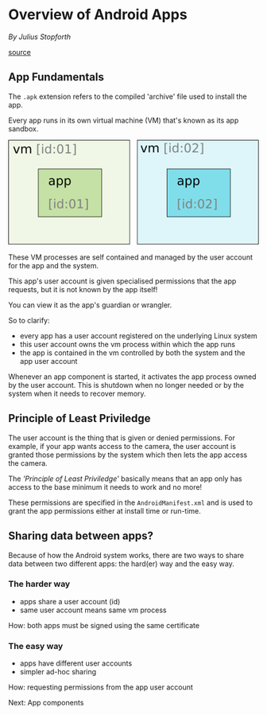 # Overview of Android Apps #
_By Julius Stopforth_

[source](https://developer.android.com/guide/index.html)

## App Fundamentals ##

The `.apk` extension refers to the compiled 'archive' file used to install the
app.

Every app runs in its own virtual machine (VM) that's known as its app sandbox.

![app sandboxes](./images/app_sandbox.png)

These VM processes are self contained and managed by the user account for the
app and the system.

This app's user account is given specialised permissions that the app requests,
but it is not known by the app itself!

You can view it as the app's guardian or wrangler.

So to clarify:
* every app has a user account registered on the underlying Linux system
* this user account owns the vm process within which the app runs
* the app is contained in the vm controlled by both the system and the app user
account

Whenever an app component is started, it activates the app process owned by the
user account. This is shutdown when no longer needed or by the system when it
needs to recover memory.

## Principle of Least Priviledge ##

The user account is the thing that is given or denied permissions. For example,
if your app wants access to the camera, the user account is granted those
permissions by the system which then lets the app access the camera.

The _'Principle of Least Priviledge'_ basically means that an app only has
access to the base minimum it needs to work and no more!

These permissions are specified in the `AndroidManifest.xml` and is used to
grant the app permissions either at install time or run-time.

## Sharing data between apps? ##

Because of how the Android system works, there are two ways to share data
between two different apps: the hard(er) way and the easy way.

### The harder way ###
* apps share a user account (id)
* same user account means same vm process

How: both apps must be signed using the same certificate

### The easy way ###
* apps have different user accounts
* simpler ad-hoc sharing

How: requesting permissions from the app user account

Next: App components
